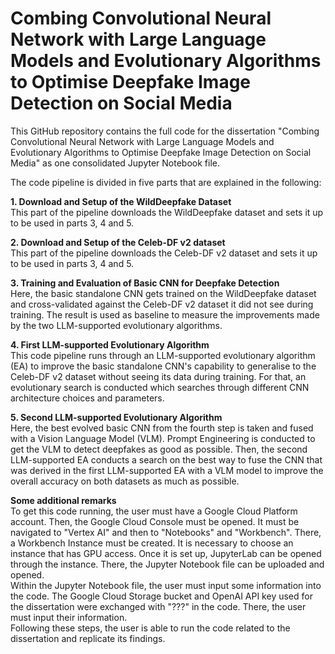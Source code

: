 # Combing Convolutional Neural Network with Large Language Models and Evolutionary Algorithms to Optimise Deepfake Image Detection on Social Media
This GitHub repository contains the full code for the dissertation "Combing Convolutional Neural Network with Large Language Models and Evolutionary Algorithms to Optimise Deepfake Image Detection on Social Media" as one consolidated Jupyter Notebook file.

The code pipeline is divided in five parts that are explained in the following:

**1. Download and Setup of the WildDeepfake Dataset**  
This part of the pipeline downloads the WildDeepfake dataset and sets it up to be used in parts 3, 4 and 5.

**2. Download and Setup of the Celeb-DF v2 dataset**  
This part of the pipeline downloads the Celeb-DF v2 dataset and sets it up to be used in parts 3, 4 and 5.

**3. Training and Evaluation of Basic CNN for Deepfake Detection**  
Here, the basic standalone CNN gets trained on the WildDeepfake dataset and cross-validated against the Celeb-DF v2 dataset it did not see during training. The result is used as baseline to measure the improvements made by the two LLM-supported evolutionary algorithms.

**4. First LLM-supported Evolutionary Algorithm**  
This code pipeline runs through an LLM-supported evolutionary algorithm (EA) to improve the basic standalone CNN's capability to generalise to the Celeb-DF v2 dataset without seeing its data during training. For that, an evolutionary search is conducted which searches through different CNN architecture choices and parameters.

**5. Second LLM-supported Evolutionary Algorithm**  
Here, the best evolved basic CNN from the fourth step is taken and fused with a Vision Language Model (VLM). Prompt Engineering is conducted to get the VLM to detect deepfakes as good as possible. Then, the second LLM-supported EA conducts a search on the best way to fuse the CNN that was derived in the first LLM-supported EA with a VLM model to improve the overall accuracy on both datasets as much as possible.

**Some additional remarks**  
To get this code running, the user must have a Google Cloud Platform account. Then, the Google Cloud Console must be opened. It must be navigated to "Vertex AI" and then to "Notebooks" and "Workbench". There, a Workbench Instance must be created. It is necessary to choose an instance that has GPU access. Once it is set up, JupyterLab can be opened through the instance. There, the Jupyter Notebook file can be uploaded and opened.  
Within the Jupyter Notebook file, the user must input some information into the code. The Google Cloud Storage bucket and OpenAI API key used for the dissertation were exchanged with "???" in the code. There, the user must input their information.  
Following these steps, the user is able to run the code related to the dissertation and replicate its findings.





